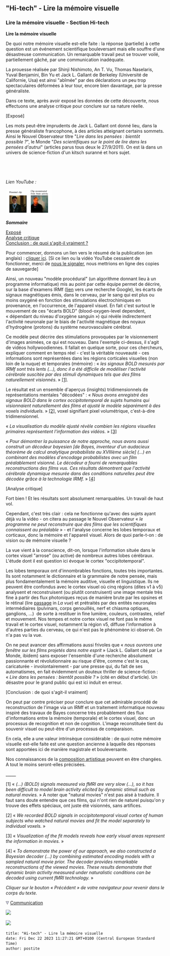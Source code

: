 ## "Hi-tech" - Lire la mémoire visuelle
### Lire la mémoire visuelle - Section Hi-tech
 **Lire la mémoire visuelle**

De quoi notre mémoire visuelle est-elle faite : la réponse (partielle) à cette question est un événement scientifique bouleversant mais elle souffre d'une désastreuse communication. Un remarquable travail peut se trouver voilé, partiellement gâché, par une communication inadéquate.

La prouesse réalisée par Shinji Nishimoto, An T. Vu, Thomas Naselaris, Yuval Benjamini, Bin Yu et Jack L. Gallant de Berkeley (Université de Californie, Usa) est ainsi "abîmée" par des déclarations un peu trop spectaculaires déformées à leur tour, encore bien davantage, par la presse généraliste.

Dans ce texte, après avoir exposé les données de cette découverte, nous effectuons une analyse critique pour conclure sur sa nature réelle.

\[Exposé\]

Les mots peut-être imprudents de Jack L. Gallant ont donné lieu, dans la presse généraliste francophone, à des articles atteignant certains sommets. Ainsi le Nouvel Observateur titre "_Lire dans les pensées : bientôt possible ?_", le Monde "_Des scientifiques sur le point de lire dans les pensées d'autrui_" (articles parus tous deux le 27/9/2011). On est là dans un univers de science-fiction d'un kitsch suranné et hors sujet.

 

 

_Lien YouTube :_

[![](images/htmemoiresubjective.jpg)](http://www.youtube.com/watch?v=nsjDnYxJ0bo&feature=player_embedded)

**_Sommaire_**

[Exposé](hitechlirelamemoirevisuelle.html#expose)  
[Analyse critique](hitechlirelamemoirevisuelle.html#analysecritique)  
[Conclusion : de quoi s'agit-il vraiment ?](hitechlirelamemoirevisuelle.html#conclusion)

Pour commencer, donnons un lien vers le résumé de la publication (en anglais) : [cliquer ici](http://www.cell.com/current-biology/abstract/S0960-9822(11)00937-7http:/www.cell.com/current-biology/abstract/S0960-9822(11)00937-7). \[Si ce lien ou la vidéo YouTube cessaient de fonctionner, merci de [nous le signaler](ecrire.html), nous mettrions en ligne des copies de sauvegarde\]

Ainsi, un nouveau "modèle procédural" (un algorithme donnant lieu à un programme informatique) mis au point par cette équipe permet de décrire, sur la base d'examens IRMf ([lien](http://www.google.fr/#sclient=psy-ab&hl=fr&site=&source=hp&q=irmf&pbx=1&oq=irmf&aq=f&aqi=g4&aql=&gs_sm=e&gs_upl=1857l3219l0l3458l4l4l0l0l0l0l254l865l0.1.3l4l0&bav=on.2,or.r_gc.r_pw.,cf.osb&fp=e15e72e43e464ddf&biw=1440&bih=788) vers une recherche Google), les écarts de signaux magnétiques émis, dans le cerveau, par le sang qui est plus ou moins oxygéné en fonction des stimulations électrochimiques en provenance, en l'occurrence, de l'appareil visuel. En fait c'est surtout le mouvement de ces "écarts BOLD" (blood-oxygen-level dependent, « dépendant du niveau d'oxygène sanguin ») qui révèle indirectement l'activité neuronale par le biais de l'activité magnétique des noyaux d'hydrogène (protons) du système neurovasculaire cérébral.

Ce modèle peut décrire des stimulations provoquées par le visionnement d'images animées, ce qui est nouveau. Dans l'exemple ci-dessus, il s'agit de vidéos hollywoodiennes. Il fallait en quelque sorte, pour ces chercheurs, expliquer comment en temps réel - c'est la véritable nouveauté - ces informations sont représentées dans les régions corticales visuelles (non loin de la nuque) et temporales (mémoire) : « _les signaux BOLD mesurés par IRMf sont très lents (...), donc il a été difficile de modéliser l'activité cérébrale suscitée par des stimuli dynamiques tels que des films naturellement visionnés_. » [\[1\]](hitechlirelamemoirevisuelle.html#note1).

Le résultat est un ensemble d'aperçus (insights) tridimensionnels de représentations mentales "décodées" : « _Nous avons enregistré des signaux BOLD dans le cortex occipitotemporal de sujets humains qui visionnaient naturellement des films et ajusté le modèle séparément à des voxels individuels._ » [\[2\]](hitechlirelamemoirevisuelle.html#note2), voxel signifiant pixel volumétrique, c'est-à-dire tridimensionnel.

« _La visualisation du modèle ajusté révèle combien les régions visuelles primaires représentent l'information des vidéos._ » [\[3\]](hitechlirelamemoirevisuelle.html#note3)

« _Pour démontrer la puissance de notre approche, nous avons aussi construit un décodeur bayesien \[de Bayes, inventeur d'un audacieux théorème de calcul analytique probabiliste au XVIIIème siècle\] (...) en combinant des modèles d'encodage probabilistes avec un film préalablement visionné. Le décodeur a fourni de remarquables reconstructions des films vus. Ces résultats démontrent que l'activité cérébrale dynamique mesurée dans des conditions naturelles peut être décodée grâce à la technologie IRMf._ » [\[4\]](hitechlirelamemoirevisuelle.html#note4)

\[Analyse critique\]

Fort bien ! Et les résultats sont absolument remarquables. Un travail de haut vol.

Cependant, c'est très clair : cela ne fonctionne qu'avec des sujets ayant déjà vu la vidéo - on citera au passage le Nouvel Observateur « _le programme ne peut reconstruire que des films que les scientifiques connaissent au préalable_ » - et l'analyse concerne les lobes temporaux et corticaux, donc la mémoire et l'appareil visuel. Alors de quoi parle-t-on : de vision ou de mémoire visuelle ?

La vue vient à la conscience, dit-on, lorsque l'information située dans le cortex visuel "arrose" (ou active) de nombreux autres lobes cérébraux. L'étude dont il est question ici évoque le cortex "occipitotemporal".

Les lobes temporaux ont d'innombrables fonctions, toutes très importantes. Ils sont notamment le dictionnaire et la grammaire de notre pensée, mais plus fondamentalement la mémoire auditive, visuelle et linguistique. Ils ne peuvent être confondus avec le cortex visuel où cinq régions (dites v1 à v5) analysent et reconstruisent (ou plutôt construisent) une image mentale très fine à partir des flux photoniques reçus de manière brute par les opsines et le rétinal (lire [passage](vue.html#opsine) in _La vue_) et prétraités par des entités neuronales intermédiaires (pulvinars, corps genouillés, nerf et chiasma optiques, ganglions, ...)  de sorte à restituer in fine lumière, couleurs, contrastes, relief et mouvement. Nos tempes et notre cortex visuel ne font pas le même travail et le cortex visuel, notamment la région v5, diffuse l'information à d'autres parties du cerveau, ce qui n'est pas le phénomène ici observé. On n'a pas vu la vue.

On ne peut avancer des affirmations aussi frivoles que « _nous ouvrons une fenêtre sur les films projetés dans notre esprit_ » (Jack L. Gallant cité par Le Monde, ibidem) sans exposer l'ensemble d'une recherche absolument passionnante et révolutionnaire au risque d'être, comme c'est le cas, caricaturée - involontairement - par une presse qui, du fait de ses automatismes, en fait évidemment un douteux thriller de science-fiction : « _Lire dans les pensées : bientôt possible ?_ » (cité en début d'article). Un désastre pour le grand public qui est ici induit en erreur.

\[Conclusion : de quoi s'agit-il vraiment\]

On peut par contre préciser pour conclure que cet admirable procédé de reconstruction de l'image via un IRMf et un traitement informatique nouveau inspiré des travaux de Bayes concerne très probablement des flux d'informations entre la mémoire (temporale) et le cortex visuel, donc un processus de recognition et non de cognition. L'image reconstituée tient du souvenir visuel ou peut-être d'un processus de comparaison.

En cela, elle a une valeur intrinsèque considérable : de quoi notre mémoire visuelle est-elle faite est une question ancienne à laquelle des réponses sont apportées ici de manière magistrale et bouleversante.

Nos connaissances de la [composition artistique](composition.html) peuvent en être changées. A tout le moins seront-elles précisées.

\_\_\_\_\_

\[1\] « _(...) (BOLD) signals measured via fMRI are very slow (...), so it has been difficult to model brain activity elicited by dynamic stimuli such as natural movies._ » A noter que "natural movies" n'est pas aisé à traduire. Il faut sans doute entendre que ces films, qui n'ont rien de naturel puisqu'on y trouve des effets spéciaux, ont juste été visionnés, sans artifices.

\[2\] « _We recorded BOLD signals in occipitotemporal visual cortex of human subjects who watched natural movies and fit the model separately to individual voxels._ »

\[3\] « _Visualization of the fit models reveals how early visual areas represent the information in movies._ »

\[4\] « _To demonstrate the power of our approach, we also constructed a Bayesian decoder (...) by combining estimated encoding models with a sampled natural movie prior. The decoder provides remarkable reconstructions of the viewed movies. These results demonstrate that dynamic brain activity measured under naturalistic conditions can be decoded using current fMRI technology._ »

_Cliquer sur le bouton « Précédent » de votre navigateur pour revenir dans le corps du texte._



![](images/flechebas.gif) [Communication](http://www.artrealite.com/annonceurs.htm) 

[![](https://cbonvin.fr/sites/regie.artrealite.com/visuels/campagne1.png)](index-2.html#20131014)

![](https://cbonvin.fr/sites/regie.artrealite.com/visuels/campagne2.png)
```
title: "Hi-tech" - Lire la mémoire visuelle
date: Fri Dec 22 2023 11:27:21 GMT+0100 (Central European Standard Time)
author: postite
```
